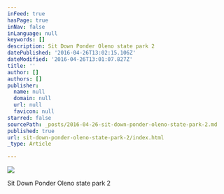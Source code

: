 ```yaml
---
inFeed: true
hasPage: true
inNav: false
inLanguage: null
keywords: []
description: Sit Down Ponder Oleno state park 2
datePublished: '2016-04-26T13:02:15.106Z'
dateModified: '2016-04-26T13:01:07.827Z'
title: ''
author: []
authors: []
publisher:
  name: null
  domain: null
  url: null
  favicon: null
starred: false
sourcePath: _posts/2016-04-26-sit-down-ponder-oleno-state-park-2.md
published: true
url: sit-down-ponder-oleno-state-park-2/index.html
_type: Article

---
```

![](https://the-grid-user-content.s3-us-west-2.amazonaws.com/36f2d54d-35d1-4502-8094-2070c2f48d92.jpg)

Sit Down Ponder Oleno state park 2